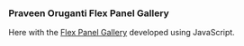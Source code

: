 ### Praveen Oruganti Flex Panel Gallery

Here with the [Flex Panel Gallery](https://praveenorugantitech.github.io/praveenorugantitech-javascript/0_Projects/praveenorugantitech-flex-panel-gallery) developed using JavaScript.

<script data-name="BMC-Widget" src="https://cdnjs.buymeacoffee.com/1.0.0/widget.prod.min.js" data-id="praveenoruganti" data-description="Support me on Buy me a coffee!" data-message="Thank you for visiting. You can now buy me a coffee!" data-color="#5F7FFF" data-position="Right" data-x_margin="18" data-y_margin="18"></script>

